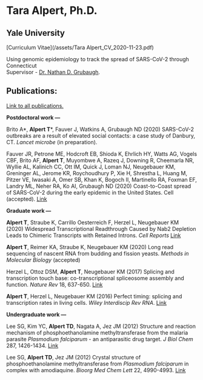 # Tara Alpert, Ph.D.
## Yale University

[Curriculum Vitae](/assets/Tara Alpert_CV_2020-11-23.pdf)  
  
  
Using genomic epidemiology to track the spread of SARS-CoV-2 through Connecticut  
Supervisor - [Dr. Nathan D. Grubaugh](http://grubaughlab.com/).  
  
    
## Publications:  
[Link to all publications.](https://scholar.google.com/citations?user=lz6CPNUAAAAJ&hl=en&oi=ao)

**Postdoctoral work  &mdash;**
  
Brito A*, **Alpert T***, Fauver J, Watkins A, Grubaugh ND (2020) SARS-CoV-2 outbreaks are a result of elevated social contacts: a case study of Danbury, CT. *Lancet microbe* (in preparation).

Fauver JR, Petrone ME, Hodcroft EB, Shioda K, Ehrlich HY, Watts AG, Vogels CBF, Brito AF, **Alpert T**, Muyombwe A, Razeq J, Downing R, Cheemarla NR, Wyllie AL, Kalinich CC, Ott IM, Quick J, Loman NJ, Neugebauer KM, Greninger AL, Jerome KR, Roychoudhury P, Xie H, Shrestha L, Huang M, Pitzer VE, Iwasaki A, Omer SB, Khan K, Bogoch II, Martinello RA, Foxman EF, Landry ML, Neher RA, Ko AI, Grubaugh ND (2020) Coast-to-Coast spread of SARS-CoV-2 during the early epidemic in the United States. Cell (accepted). [Link](https://www.medrxiv.org/content/10.1101/2020.03.25.20043828v1?rss=1%22)

**Graduate work  &mdash;**  
  
**Alpert T**, Straube K, Carrillo Oesterreich F, Herzel L, Neugebauer KM (2020) Widespread Transcriptional Readthrough Caused by Nab2 Depletion Leads to Chimeric Transcripts with Retained Introns. *Cell Reports* [Link](https://doi.org/10.1016/j.celrep.2020.108324)
  
**Alpert T**, Reimer KA, Straube K, Neugebauer KM (2020) Long read sequencing of nascent RNA from budding and fission yeasts. *Methods in Molecular Biology* (accepted)  
  
Herzel L, Ottoz DSM, **Alpert T**, Neugebauer KM (2017) Splicing and transcription touch base: co-transcriptional spliceosome assembly and function. *Nature Rev* 18, 637-650. [Link](https://www.nature.com/articles/nrm.2017.63)  
  
**Alpert T**, Herzel L, Neugebauer KM (2016) Perfect timing: splicing and transcription rates in living cells. *Wiley Interdiscip Rev RNA*. [Link](https://onlinelibrary.wiley.com/doi/abs/10.1002/wrna.1401)  
  
**Undergraduate work  &mdash;**  
  
Lee SG, Kim YC, **Alpert TD**, Nagata A, Jez JM (2012) Structure and reaction mechanism of phosphoethanolamine methyltransferase from the malaria parasite *Plasmodium falciparum* - an antiparasitic drug target. *J Biol Chem* 287, 1426-1434. [Link](https://www.jbc.org/content/287/2/1426.short)  
  
Lee SG, **Alpert TD**, Jez JM (2012) Crystal structure of phosphoethanolamine methyltransferase from *Plasmodium falciparum* in complex with amodiaquine. *Bioorg Med Chem Lett* 22, 4990-4993. [Link](https://www.sciencedirect.com/science/article/pii/S0960894X12007834)  


